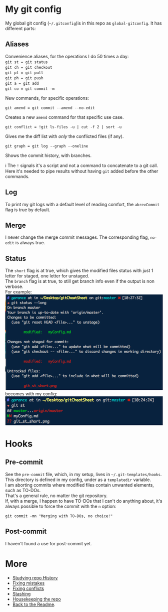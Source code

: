 # My git config
My global git config (`~/.gitconfig`)is in this repo as `global-gitconfig`. It has different parts:
## Aliases
Convenience aliases, for the operations I do 50 times a day:  
`git st = git status`  
`git ch = git checkout`  
`git pl = git pull`  
`git ph = git push`  
`git a = git add`  
`git co = git commit -m`  

New commands, for specific operations:  
```shell
git amend = git commit --amend --no-edit
```
Creates a new `amend` command for that specific use case.
```shell
git conflict = !git ls-files -u | cut -f 2 | sort -u
```
Gives me the diff list with _only_ the conflicted files (if any).
```shell
git graph = git log --graph --oneline
```
Shows the commit history, with branches.  

:information_source: The `!` signals it's a script and not a command to concatenate to a git call. Here it's needed to pipe results without having `git` added before the other commands.  

## Log
To print my git logs with a default level of reading comfort, the `abrevCommit` flag is true by default.

## Merge
I never change the merge commit messages. The corresponding flag, `no-edit` is always true.

## Status
The `short` flag is at true, which gives the modified files status with just 1 letter for staged, one letter for unstaged.  
The `branch` flag is at true, to still get branch info even if the output is non verbose.  
For example:  
![git status --long output](git_st_long.png)  
becomes with my config:  
![git status -sb output](git_st_short.png)  

# Hooks

## Pre-commit
See the `pre-commit` file, which, in my setup, lives in `~/.git-templates/hooks`.  
This directory is defined in my config, under as a  `templatedir` variable.  
I am aborting commits where modified files contain unwanted elements, such as TO-DOs.  
That's a general rule, no matter the git repository.  
If, with a merge, I happen to have TO-DOs that I can't do anything about, it's always possible to force the commit with the `n` option:
```shell
git commit -mn "Merging with TO-DOs, no choice!"
```

## Post-commit
I haven't found a use for post-commit yet.

# More
* [Studying repo History](studyHistory.md)
* [Fixing mistakes](fixMistakes.md)
* [Fixing conflicts](fixConflicts.md)
* [Stashing](stash.md)
* [Housekeeping the repo](housekeeping.md)
* [Back to the Readme](README.md).